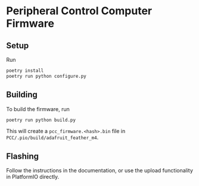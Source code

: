 # Peripheral Control Computer Firmware

## Setup

Run

```bash
poetry install
poetry run python configure.py
```

## Building

To build the firmware, run

```bash
poetry run python build.py
```

This will create a `pcc_firmware.<hash>.bin` file in `PCC/.pio/build/adafruit_feather_m4`.

## Flashing

Follow the instructions in the documentation, or use the upload functionality
in PlatformIO directly.
